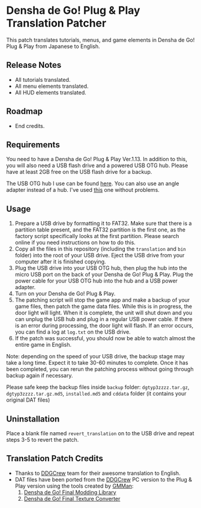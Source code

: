 Densha de Go! Plug & Play Translation Patcher
=======================================

This patch translates tutorials, menus, and game elements in Densha de Go! Plug & Play from Japanese to English. 

Release Notes
------------
- All tutorials translated.
- All menu elements translated.
- All HUD elements translated.

Roadmap
------------
- End credits.

Requirements
------------
You need to have a Densha de Go! Plug & Play Ver.1.13. In addition to this, you
will also need a USB flash drive and a powered USB OTG hub. Please have at
least 2GB free on the USB flash drive for a backup.

The USB OTG hub I use can be found [here](https://www.amazon.ca/gp/product/B07BDJN76M).
You can also use an angle adapter instead of a hub. I've used [this](https://www.amazon.es/dp/B07VRYLJKR) one without problems. 

Usage
-----

1. Prepare a USB drive by formatting it to FAT32. Make sure that there is a
   partition table present, and the FAT32 partition is the first one, as the
   factory script specifically looks at the first partition. Please search
   online if you need instructions on how to do this.
2. Copy all the files in this repository (including the `translation` and `bin` folder) into the root of your USB drive. Eject the USB
   drive from your computer after it is finished copying.
3. Plug the USB drive into your USB OTG hub, then plug the hub into the micro
   USB port on the back of your Densha de Go! Plug & Play. Plug the power
   cable for your USB OTG hub into the hub and a USB power adapter.
4. Turn on your Densha de Go! Plug & Play.
5. The patching script will stop the game app and make a backup of your game
   files, then patch the game data files. While this is in progress, the door light will light. When it is complete, the unit
   will shut down and you can unplug the USB hub and plug in a regular USB
   power cable. If there is an error during processing, the door light will
   flash. If an error occurs, you can find a log at `log.txt` on the USB drive.
6. If the patch was successful, you should now be able to watch almost the entire game in English.

Note: depending on the speed of your USB drive, the backup stage may take a
long time. Expect it to take 30-60 minutes to complete. Once it has been
completed, you can rerun the patching process without going through backup
again if necessary. 

Please safe keep the backup files inside `backup` folder: `dgtyp3zzzz.tar.gz`,
`dgtyp3zzzz.tar.gz.md5`, `installed.md5` and `cddata` folder (it contains your original DAT files)


Uninstallation
--------------
Place a blank file named `revert_translation` on to the USB drive and repeat steps 3-5 to
revert the patch.

Translation Patch Credits
--------------
- Thanks to [DDGCrew](https://sites.google.com/view/ddgcrew/games/densha-de-go-final) team for their awesome translation to English.
- DAT files have been ported from the [DDGCrew](https://sites.google.com/view/ddgcrew/games/densha-de-go-final) PC version to the Plug & Play version using the tools created by [GMMan](https://github.com/GMMan):
  1. [Densha de Go! Final Modding Library](https://github.com/GMMan/libdgf) 
  2. [Densha de Go! Final Texture Converter](https://github.com/GMMan/dgf-texture-convert)
